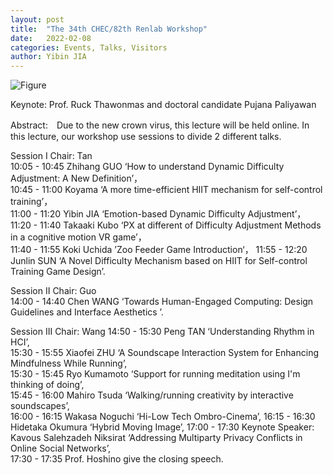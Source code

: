 ```yaml
---
layout: post
title:  "The 34th CHEC/82th Renlab Workshop"
date:   2022-02-08
categories: Events, Talks, Visitors
author: Yibin JIA
---
```


![Figure](https://live.staticflickr.com/65535/52408689088_b1b0a6a1fe_c.jpg)

Keynote: Prof. Ruck Thawonmas and doctoral candidate Pujana Paliyawan
 
 Abstract:　Due to the new crown virus, this lecture will be held online. In this lecture, our workshop use sessions to divide 2 different talks.
 
Session I Chair: Tan	
 10:05 - 10:45	Zhihang GUO	‘How to understand Dynamic Difficulty Adjustment: A New Definition’，	
 10:45 - 11:00	Koyama	‘A more time-efficient HIIT mechanism for self-control training’，	
 11:00 - 11:20	Yibin JIA	‘Emotion-based Dynamic Difficulty Adjustment’，	
 11:20 - 11:40	Takaaki Kubo	‘PX at different of Difficulty Adjustment Methods in a cognitive motion VR game’，	
 11:40 - 11:55	Koki Uchida	’Zoo Feeder Game Introduction‘，
 11:55 - 12:20	Junlin SUN	‘A Novel Difficulty Mechanism based on HIIT for Self-control Training Game Design’.	

Session II Chair: Guo	
 14:00 - 14:40	Chen WANG	‘Towards Human-Engaged Computing: Design Guidelines and Interface Aesthetics ’.	

Session III Chair: Wang	
 14:50 - 15:30	Peng TAN	‘Understanding Rhythm in HCI’,	
 15:30 - 15:55	Xiaofei ZHU 	‘A Soundscape Interaction System for Enhancing Mindfulness While Running’,	
 15:30 - 15:45	Ryo Kumamoto	‘Support for running meditation using I'm thinking of doing’,	
 15:45 - 16:00	Mahiro Tsuda ‘Walking/running creativity by interactive soundscapes’,	
 16:00 - 16:15	Wakasa Noguchi	‘Hi-Low Tech Ombro-Cinema’,	
 16:15 - 16:30	Hidetaka Okumura	 ‘Hybrid Moving Image’,	
 17:00 - 17:30	Keynote Speaker: Kavous Salehzadeh Niksirat	‘Addressing Multiparty Privacy Conflicts in Online Social Networks’,	
 17:30 - 17:35	Prof. Hoshino give the closing speech.


